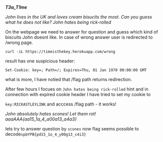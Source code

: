 ***T3a_T1me***

*John lives in the UK and loves cream bisucits the most. Can you guess what he does not like?*
*John hates being rick-rolled*


On the webpage we need to answer for question and guess which kind of biscuits John doesnt like. In case of wrong answer user is redirected to /wrong page.


 ```curl -iL https://timeisthekey.herokuapp.com/wrong``` 

 result has one suspicious header:

 ```Set-Cookie: key=; Path=/; Expires=Thu, 01 Jan 1970 00:00:00 GMT```

what is more, I have notied that /flag path returns redirection.

After few hours I focues on ```John hates being rick-rolled``` hint and in connection with expired cookie header I have tried to set my cookie to

```key:RICKASTLEYLINK``` and acccess /flag path - it works!

 *John absolutely hates scones! Let them rot!
aaaAAA{aa15_1a_4_a00a13_a4a3}*

lets try to answer question by ```scones```
now flag seems possible to decode```spbYPB{pd15_1o_4_y00g13_c4i3}```





